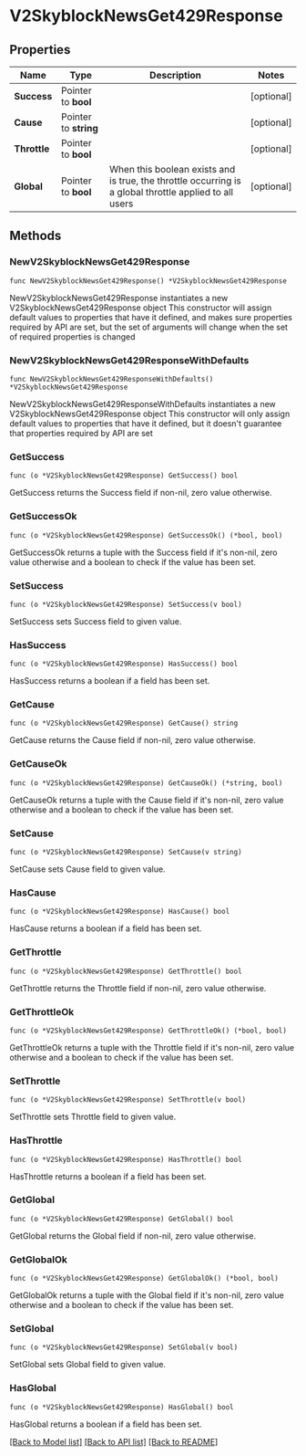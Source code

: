 # V2SkyblockNewsGet429Response

## Properties

Name | Type | Description | Notes
------------ | ------------- | ------------- | -------------
**Success** | Pointer to **bool** |  | [optional] 
**Cause** | Pointer to **string** |  | [optional] 
**Throttle** | Pointer to **bool** |  | [optional] 
**Global** | Pointer to **bool** | When this boolean exists and is true, the throttle occurring is a global throttle applied to all users | [optional] 

## Methods

### NewV2SkyblockNewsGet429Response

`func NewV2SkyblockNewsGet429Response() *V2SkyblockNewsGet429Response`

NewV2SkyblockNewsGet429Response instantiates a new V2SkyblockNewsGet429Response object
This constructor will assign default values to properties that have it defined,
and makes sure properties required by API are set, but the set of arguments
will change when the set of required properties is changed

### NewV2SkyblockNewsGet429ResponseWithDefaults

`func NewV2SkyblockNewsGet429ResponseWithDefaults() *V2SkyblockNewsGet429Response`

NewV2SkyblockNewsGet429ResponseWithDefaults instantiates a new V2SkyblockNewsGet429Response object
This constructor will only assign default values to properties that have it defined,
but it doesn't guarantee that properties required by API are set

### GetSuccess

`func (o *V2SkyblockNewsGet429Response) GetSuccess() bool`

GetSuccess returns the Success field if non-nil, zero value otherwise.

### GetSuccessOk

`func (o *V2SkyblockNewsGet429Response) GetSuccessOk() (*bool, bool)`

GetSuccessOk returns a tuple with the Success field if it's non-nil, zero value otherwise
and a boolean to check if the value has been set.

### SetSuccess

`func (o *V2SkyblockNewsGet429Response) SetSuccess(v bool)`

SetSuccess sets Success field to given value.

### HasSuccess

`func (o *V2SkyblockNewsGet429Response) HasSuccess() bool`

HasSuccess returns a boolean if a field has been set.

### GetCause

`func (o *V2SkyblockNewsGet429Response) GetCause() string`

GetCause returns the Cause field if non-nil, zero value otherwise.

### GetCauseOk

`func (o *V2SkyblockNewsGet429Response) GetCauseOk() (*string, bool)`

GetCauseOk returns a tuple with the Cause field if it's non-nil, zero value otherwise
and a boolean to check if the value has been set.

### SetCause

`func (o *V2SkyblockNewsGet429Response) SetCause(v string)`

SetCause sets Cause field to given value.

### HasCause

`func (o *V2SkyblockNewsGet429Response) HasCause() bool`

HasCause returns a boolean if a field has been set.

### GetThrottle

`func (o *V2SkyblockNewsGet429Response) GetThrottle() bool`

GetThrottle returns the Throttle field if non-nil, zero value otherwise.

### GetThrottleOk

`func (o *V2SkyblockNewsGet429Response) GetThrottleOk() (*bool, bool)`

GetThrottleOk returns a tuple with the Throttle field if it's non-nil, zero value otherwise
and a boolean to check if the value has been set.

### SetThrottle

`func (o *V2SkyblockNewsGet429Response) SetThrottle(v bool)`

SetThrottle sets Throttle field to given value.

### HasThrottle

`func (o *V2SkyblockNewsGet429Response) HasThrottle() bool`

HasThrottle returns a boolean if a field has been set.

### GetGlobal

`func (o *V2SkyblockNewsGet429Response) GetGlobal() bool`

GetGlobal returns the Global field if non-nil, zero value otherwise.

### GetGlobalOk

`func (o *V2SkyblockNewsGet429Response) GetGlobalOk() (*bool, bool)`

GetGlobalOk returns a tuple with the Global field if it's non-nil, zero value otherwise
and a boolean to check if the value has been set.

### SetGlobal

`func (o *V2SkyblockNewsGet429Response) SetGlobal(v bool)`

SetGlobal sets Global field to given value.

### HasGlobal

`func (o *V2SkyblockNewsGet429Response) HasGlobal() bool`

HasGlobal returns a boolean if a field has been set.


[[Back to Model list]](../README.md#documentation-for-models) [[Back to API list]](../README.md#documentation-for-api-endpoints) [[Back to README]](../README.md)


